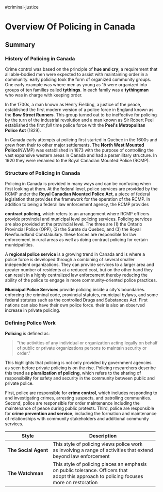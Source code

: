 #criminal-justice 
# Overview Of Policing in Canada
## Summary

### History of Policing in Canada

Crime control was based on the principle of **hue and cry**, a requirement that all able-bodied men were expected to assist with maintaining order in a community. early policing took the form of organized community groups. One early example was where men as young as 15 were organized into groups of ten families called **tythings**. In each family was a **tythingman** who was in charge with keeping order. 

In the 1700s, a man known as Henry Fielding, a justice of the peace, established the first modern version of a police force in England known as the **Bow Street Runners**. This group turned out to be ineffective for policing by the turn of the industrial revolution and a man known as Sir Robert Peel established the first *full* time police force with the **Peel's Metropolitan Police Act** (1829).

In Canada early attempts at policing first started in Quebec in the 1600s and grew from their to other major settlements. The **North West Mounted Police**(NWMP) was established in 1873 with the purpose of controlling the vast expansive western areas in Canada and had a paramilitary structure. In 1920 they were renamed to the Royal Canadian Mounted Police (RCMP).

### Structure of Policing in Canada

Policing in Canada is provided in many ways and can be confusing when first looking at them. At the federal level, police services are provided by the RCMP under the **Royal Canadian Mounted Police Act**, a piece of federal legislation that provides the framework for the operation of the RCMP. In addition to being  a federal law enforcement agency, the RCMP provides 

**contract policing**, which refers to an arrangement where RCMP officers provide provincial and municipal level policing services. Policing services are also provided at the provincial level. The three are (1) the Ontario Provincial Police (OPP), (2) the Surete du Quebec, and (3) the Royal Newfoundland Constabulary. these forces are responsible for law enforcement in rural areas as well as doing contract policing for certain municipalities. 

A **regional police service** is a growing trend in Canada and is where a police force is developed through a combining of several smaller independent organizations. They can provide services to a larger area and greater number of residents at a reduced cost, but on the other hand they can result in a highly centralized law enforcement thereby reducing the ability of the police to engage in more community-oriented police practices. 

**Municipal Police Services** provide policing inside a city's boundaries. enforcing the criminal code, provincial statutes, municipal bylaws, and some federal statutes such as the controlled Drugs and Substances Act. First nations can also have their own police force. their is also an observed increase in private policing.  

### Defining Police Work

**Policing** is defined as:
> "the activities of any individual or organization acting
> legally on behalf of public or private organizations
> persons to maintain security or order."

This highlights that policing is not only provided by government agencies. as seen before private policing is on the rise. Policing researchers describe this trend as **pluralization of policing**, which refers to the sharing of responsibility for safety and security in the community between public and private police.

First, police are responsible for **crime control**, which includes responding to and investigating crimes, arresting suspects, and patrolling communities. Second, police are responsible for order maintenance including the maintenance of peace during public protests. Third, police are responsible for **crime prevention and service**, including the formation and maintenance of relationships with community stakeholders and additional community services.

| Style                | Description                                                                                                            |
| -------------------- | ---------------------------------------------------------------------------------------------------------------------- |
| **The Social Agent** | This style of policing views police work<br> as involving a range of activities that extend<br> beyond law enforcement |
| **The Watchman**     | This style of policing places an emphasis<br> on public tolerance. Officers that<br> adopt this approach to policing focuses<br> more on restoration                                                                                                        |